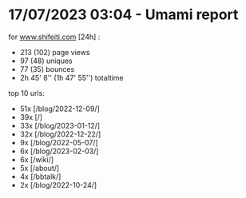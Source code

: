 # 17/07/2023 03:04 - Umami report
for www.shifeiti.com [24h] :

 - 213 (102) page views
 - 97 (48) uniques
 - 77 (35) bounces
 - 2h 45' 8'' (1h 47' 55'') totaltime


top 10 urls:
 - 51x [/blog/2022-12-09/]
 - 39x [/]
 - 33x [/blog/2023-01-12/]
 - 32x [/blog/2022-12-22/]
 - 9x [/blog/2022-05-07/]
 - 6x [/blog/2023-02-03/]
 - 6x [/wiki/]
 - 5x [/about/]
 - 4x [/bbtalk/]
 - 2x [/blog/2022-10-24/]


